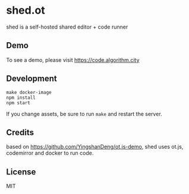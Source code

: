 # shed.ot

shed is a self-hosted shared editor + code runner

## Demo

To see a demo, please visit https://code.algorithm.city

## Development

```
make docker-image
npm install
npm start
```

If you change assets, be sure to run `make` and restart the server.

## Credits

based on https://github.com/YingshanDeng/ot.js-demo, shed uses ot.js,
codemirror and docker to run code.

## License

MIT
